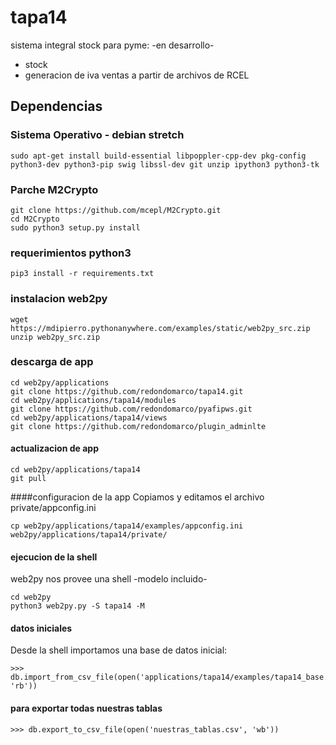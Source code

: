 # tapa14
sistema integral stock para pyme: -en desarrollo-
- stock
- generacion de iva ventas a partir de archivos de RCEL

## Dependencias
### Sistema Operativo - debian stretch
```
sudo apt-get install build-essential libpoppler-cpp-dev pkg-config python3-dev python3-pip swig libssl-dev git unzip ipython3 python3-tk
```
### Parche M2Crypto ###
```
git clone https://github.com/mcepl/M2Crypto.git
cd M2Crypto
sudo python3 setup.py install
```
### requerimientos python3
```
pip3 install -r requirements.txt
```
### instalacion web2py
```
wget https://mdipierro.pythonanywhere.com/examples/static/web2py_src.zip
unzip web2py_src.zip
```
### descarga de app
```
cd web2py/applications
git clone https://github.com/redondomarco/tapa14.git
cd web2py/applications/tapa14/modules
git clone https://github.com/redondomarco/pyafipws.git
cd web2py/applications/tapa14/views
git clone https://github.com/redondomarco/plugin_adminlte
```
#### actualizacion de app
```
cd web2py/applications/tapa14
git pull
```

####configuracion de la app
Copiamos y editamos el archivo private/appconfig.ini
```
cp web2py/applications/tapa14/examples/appconfig.ini web2py/applications/tapa14/private/
```
#### ejecucion de la shell
web2py nos provee una shell -modelo incluido-
```
cd web2py
python3 web2py.py -S tapa14 -M
```
#### datos iniciales
Desde la shell importamos una base de datos inicial:
```
>>> db.import_from_csv_file(open('applications/tapa14/examples/tapa14_base.csv', 'rb'))
```
#### para exportar todas nuestras tablas
```
>>> db.export_to_csv_file(open('nuestras_tablas.csv', 'wb'))
```
